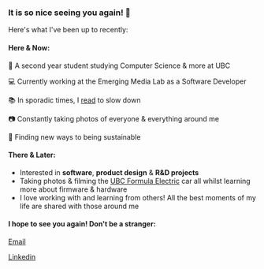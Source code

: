 ### It is so nice seeing you again! 👋

Here's what I've been up to recently: 

#### Here & Now: 

:school_satchel: A second year student studying Computer Science & more at UBC

:computer: Currently working at the Emerging Media Lab as a Software Developer

:books: In sporadic times, I [read](https://parallel-telephone-ee8.notion.site/fa81dd23c210421cbb732a73c72b633d?v=7d7ba9731ccb4d7da71a681554cd237a) to slow down

:camera: Constantly taking photos of everyone & everything around me

:herb: Finding new ways to being sustainable


#### There & Later:
* Interested in **software**, **product design** & **R&D projects** 
* Taking photos & filming the [UBC Formula Electric](https://www.ubcformulaelectric.com/) car all whilst learning more about firmware & hardware
* I love working with and learning from others! All the best moments of my life are shared with those around me

#### I hope to see you again! Don't be a stranger:

[Email](mailto:leahhmfernandez@gmail.com)

[Linkedin](https://www.linkedin.com/in/leah-fernandez-120045198/)
